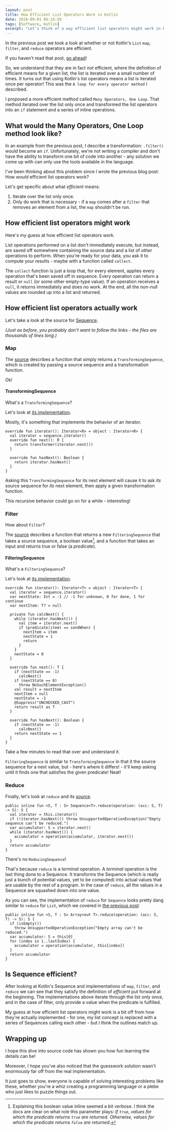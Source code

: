 ```yaml
---
layout: post
title: How Efficient List Operators Work in Kotlin
date: 2018-09-01 06:24:59
tags: [Software, Kotlin]
excerpt: "Let's think of a way efficient list operators might work in Kotlin, then see how they're actually implemented in the Sequence list type."
---
```


In the previous post we took a look at whether or not Kotlin's `List` `map`, `filter`, and `reduce` operators are efficient. 

If you haven't read that post, [go ahead](http://blog.codysehl.net/2018/are-kotlin-list-operators-efficient/)!

So, we understand that they are in fact _not_ efficient, where the definition of efficient means for a given list, the list is iterated over a small number of times. It turns out that using Kotlin's list operators means a list is iterated once per operator! This was the `A loop for every operator method` I described.

I proposed a more efficient method called `Many Operators, One Loop`. That method iterated over the list only once and transformed the list operators into an `if` statement and a series of inline operations.

## What would the Many Operators, One Loop method look like?

In an example from the previous post, I describe a transformation: `.filter()` would become an `if`.
Unfortunately, we're not writing a compiler and don't have the ability to transform one bit of code into another - any solution we come up with can only use the tools available in the language.

I've been thinking about this problem since I wrote the previous blog post: How _would_ efficient list operators work?

Let's get specific about what _efficient_ means: 

1. Iterate over the list only once. 
2. Only do work that is necessary - if a `map` comes after a `filter` that removes an element from a list, the `map` shouldn't be run.

## How efficient list operators might work

Here's my guess at how efficient list operators work.

List operations performed on a list don't immediately execute, but instead, are saved off somewhere containing the source data and a list of _other_ operations to perform. When you're ready for your data, you ask it to compute your results - maybe with a function called `collect`.

The `collect` function is just a loop that, for every element, applies every operation that's been saved off in sequence.
Every operation can return a result or `null` (or some other empty-type value). If an operation receives a `null`, it returns immediately and does no work.
At the end, all the non-null values are rounded up into a list and returned.

## How efficient list operators actually work

Let's take a look at the source for [Sequence](https://kotlinlang.org/api/latest/jvm/stdlib/kotlin.sequences/-sequence/index.html).

_(Just as before, you probably don't want to follow the links - the files are thousands of lines long.)_

### Map

The [source](https://github.com/JetBrains/kotlin/blob/1.2.60/libraries/stdlib/common/src/generated/_Sequences.kt#L803) describes a function that simply returns a `TransformingSequence`, which is created by passing a source sequence and a transformation function.

Ok!

#### TransformingSequence

What's a `TransformingSequence`? 

Let's look at [its implementation](https://github.com/JetBrains/kotlin/blob/769344569d7e6b79437221efd6d815e441dc682a/libraries/stdlib/src/kotlin/collections/Sequences.kt#L170).

Mostly, it's something that implements the behavior of an iterator.

```lang-kotlin
override fun iterator(): Iterator<R> = object : Iterator<R> {
  val iterator = sequence.iterator()
  override fun next(): R {
    return transformer(iterator.next())
  }

  override fun hasNext(): Boolean {
    return iterator.hasNext()
  }
}
```

Asking this `TransformingSequence` for its next element will cause it to ask _its_ source sequence for _its_ next element, then apply a given transformation function. 

This recursive behavior could go on for a while - interesting!


### Filter

How about `Filter`? 

The [source](https://github.com/JetBrains/kotlin/blob/1.2.60/libraries/stdlib/common/src/generated/_Sequences.kt#L370) describes a function that returns a new `FilteringSequence` that takes a source sequence, a boolean value[^1], and a function that takes an input and returns true or false (a _predicate_).

#### FilteringSequence

What's a `FilteringSequence`?

Let's look at [its implementation](https://github.com/JetBrains/kotlin/blob/769344569d7e6b79437221efd6d815e441dc682a/libraries/stdlib/src/kotlin/collections/Sequences.kt#L122).

```lang-kotlin
override fun iterator(): Iterator<T> = object : Iterator<T> {
  val iterator = sequence.iterator()
  var nextState: Int = -1 // -1 for unknown, 0 for done, 1 for continue
  var nextItem: T? = null

  private fun calcNext() {
    while (iterator.hasNext()) {
      val item = iterator.next()
      if (predicate(item) == sendWhen) {
        nextItem = item
        nextState = 1
        return
      }
    }
    nextState = 0
  }

  override fun next(): T {
    if (nextState == -1)
      calcNext()
    if (nextState == 0)
      throw NoSuchElementException()
    val result = nextItem
    nextItem = null
    nextState = -1
    @Suppress("UNCHECKED_CAST")
    return result as T
  }

  override fun hasNext(): Boolean {
    if (nextState == -1)
      calcNext()
    return nextState == 1
  }
}
```

Take a few minutes to read that over and understand it.

`FilteringSequence` is similar to `TransformingSequence` in that it the source sequence for a next value, but - here's where it differs! - it'll keep asking until it finds one that satisfies the given predicate! Neat!

### Reduce

Finally, let's look at `reduce` and its [source](https://github.com/JetBrains/kotlin/blob/1.2.60/libraries/stdlib/common/src/generated/_Sequences.kt#L1272).

```lang-kotlin
public inline fun <S, T : S> Sequence<T>.reduce(operation: (acc: S, T) -> S): S {
  val iterator = this.iterator()
  if (!iterator.hasNext()) throw UnsupportedOperationException("Empty sequence can't be reduced.")
  var accumulator: S = iterator.next()
  while (iterator.hasNext()) {
    accumulator = operation(accumulator, iterator.next())
  }
  return accumulator
}
```

There's no `ReducingSequence`!

That's because `reduce` is a _terminal_ operation. A _terminal_ operation is the last thing done to a Sequence. It transforms the Sequence (which is really just a bunch of potential values, yet to be computed) into actual values that are usable by the rest of a program. In the case of `reduce`, all the values in a Sequence are squashed down into one value.

As you can see, the implementation of `reduce` for `Sequence` looks pretty dang similar to `reduce` for `List`, which we covered in [the previous post](http://blog.codysehl.net/2018/are-kotlin-list-operators-efficient/#reduce):

```lang-kotlin
public inline fun <S, T : S> Array<out T>.reduce(operation: (acc: S, T) -> S): S {
  if (isEmpty())
    throw UnsupportedOperationException("Empty array can't be reduced.")
  var accumulator: S = this[0]
  for (index in 1..lastIndex) {
    accumulator = operation(accumulator, this[index])
  }
  return accumulator
}
```

## Is Sequence efficient?

After looking at Kotlin's Sequence and implementations of `map`, `filter`, and `reduce` we can see that they satisfy the definition of _efficient_ put forward at the beginning. The implementations above iterate through the list only once, and in the case of filter, only provide a value when the predicate is fulfilled.

My guess at how efficient list operators might work is a bit off from how they're actually implemented - for one, my list concept is replaced with a series of Sequences calling each other - but I think the outlines match up.

## Wrapping up

I hope this dive into source code has shown you how fun learning the details can be!

Moreover, I hope you've also noticed that the guesswork solution wasn't enormously far off from the real implementation. 

It just goes to show, everyone is capable of solving interesting problems like these, whether you're a whiz creating a programming language or a plebe who just likes to puzzle things out.



[^1]: Explaining this boolean value inline seemed a bit verbose. I think the docs are clear on what role this parameter plays: _If `true`, values for which the predicate returns `true` are returned. Otherwise, values for which the predicate returns `false` are returned_.
